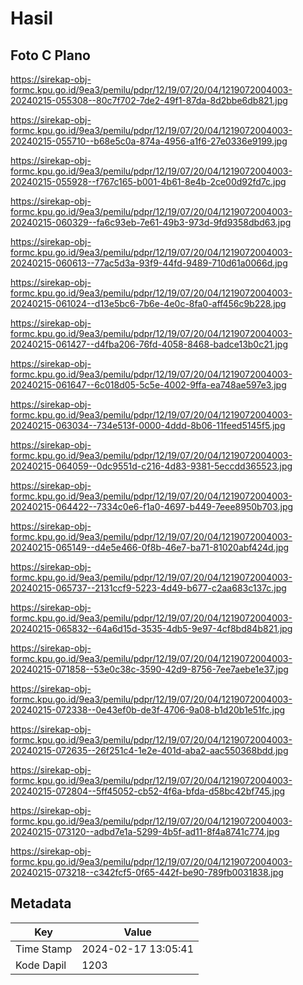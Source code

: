 # Hasil

## Foto C Plano

https://sirekap-obj-formc.kpu.go.id/9ea3/pemilu/pdpr/12/19/07/20/04/1219072004003-20240215-055308--80c7f702-7de2-49f1-87da-8d2bbe6db821.jpg

https://sirekap-obj-formc.kpu.go.id/9ea3/pemilu/pdpr/12/19/07/20/04/1219072004003-20240215-055710--b68e5c0a-874a-4956-a1f6-27e0336e9199.jpg

https://sirekap-obj-formc.kpu.go.id/9ea3/pemilu/pdpr/12/19/07/20/04/1219072004003-20240215-055928--f767c165-b001-4b61-8e4b-2ce00d92fd7c.jpg

https://sirekap-obj-formc.kpu.go.id/9ea3/pemilu/pdpr/12/19/07/20/04/1219072004003-20240215-060329--fa6c93eb-7e61-49b3-973d-9fd9358dbd63.jpg

https://sirekap-obj-formc.kpu.go.id/9ea3/pemilu/pdpr/12/19/07/20/04/1219072004003-20240215-060613--77ac5d3a-93f9-44fd-9489-710d61a0066d.jpg

https://sirekap-obj-formc.kpu.go.id/9ea3/pemilu/pdpr/12/19/07/20/04/1219072004003-20240215-061024--d13e5bc6-7b6e-4e0c-8fa0-aff456c9b228.jpg

https://sirekap-obj-formc.kpu.go.id/9ea3/pemilu/pdpr/12/19/07/20/04/1219072004003-20240215-061427--d4fba206-76fd-4058-8468-badce13b0c21.jpg

https://sirekap-obj-formc.kpu.go.id/9ea3/pemilu/pdpr/12/19/07/20/04/1219072004003-20240215-061647--6c018d05-5c5e-4002-9ffa-ea748ae597e3.jpg

https://sirekap-obj-formc.kpu.go.id/9ea3/pemilu/pdpr/12/19/07/20/04/1219072004003-20240215-063034--734e513f-0000-4ddd-8b06-11feed5145f5.jpg

https://sirekap-obj-formc.kpu.go.id/9ea3/pemilu/pdpr/12/19/07/20/04/1219072004003-20240215-064059--0dc9551d-c216-4d83-9381-5eccdd365523.jpg

https://sirekap-obj-formc.kpu.go.id/9ea3/pemilu/pdpr/12/19/07/20/04/1219072004003-20240215-064422--7334c0e6-f1a0-4697-b449-7eee8950b703.jpg

https://sirekap-obj-formc.kpu.go.id/9ea3/pemilu/pdpr/12/19/07/20/04/1219072004003-20240215-065149--d4e5e466-0f8b-46e7-ba71-81020abf424d.jpg

https://sirekap-obj-formc.kpu.go.id/9ea3/pemilu/pdpr/12/19/07/20/04/1219072004003-20240215-065737--2131ccf9-5223-4d49-b677-c2aa683c137c.jpg

https://sirekap-obj-formc.kpu.go.id/9ea3/pemilu/pdpr/12/19/07/20/04/1219072004003-20240215-065832--64a6d15d-3535-4db5-9e97-4cf8bd84b821.jpg

https://sirekap-obj-formc.kpu.go.id/9ea3/pemilu/pdpr/12/19/07/20/04/1219072004003-20240215-071858--53e0c38c-3590-42d9-8756-7ee7aebe1e37.jpg

https://sirekap-obj-formc.kpu.go.id/9ea3/pemilu/pdpr/12/19/07/20/04/1219072004003-20240215-072338--0e43ef0b-de3f-4706-9a08-b1d20b1e51fc.jpg

https://sirekap-obj-formc.kpu.go.id/9ea3/pemilu/pdpr/12/19/07/20/04/1219072004003-20240215-072635--26f251c4-1e2e-401d-aba2-aac550368bdd.jpg

https://sirekap-obj-formc.kpu.go.id/9ea3/pemilu/pdpr/12/19/07/20/04/1219072004003-20240215-072804--5ff45052-cb52-4f6a-bfda-d58bc42bf745.jpg

https://sirekap-obj-formc.kpu.go.id/9ea3/pemilu/pdpr/12/19/07/20/04/1219072004003-20240215-073120--adbd7e1a-5299-4b5f-ad11-8f4a8741c774.jpg

https://sirekap-obj-formc.kpu.go.id/9ea3/pemilu/pdpr/12/19/07/20/04/1219072004003-20240215-073218--c342fcf5-0f65-442f-be90-789fb0031838.jpg


## Metadata

| Key        | Value               |
| ---------- | ------------------- |
| Time Stamp | 2024-02-17 13:05:41 |
| Kode Dapil | 1203                |



